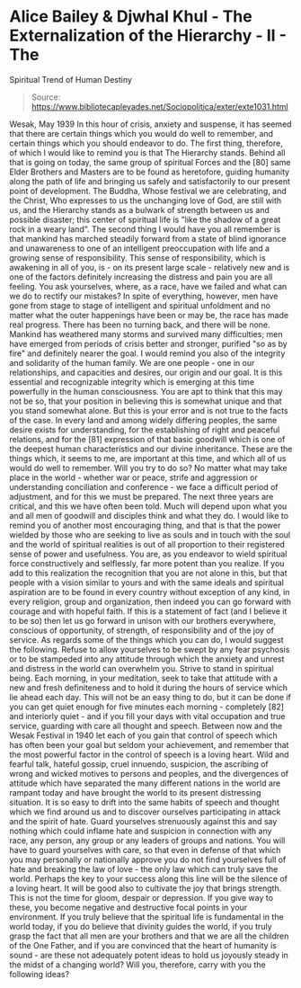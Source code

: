 # Alice Bailey & Djwhal Khul - The Externalization of the Hierarchy - II - The
Spiritual Trend of Human Destiny

> Source: https://www.bibliotecapleyades.net/Sociopolitica/exter/exte1031.html

Wesak, May 1939
In this hour of crisis, anxiety and suspense, it has seemed that there are certain things which you would do well to remember, and certain things which you should endeavor to do.
The first thing, therefore, of which I would like to remind you is that The Hierarchy stands. Behind all that is going on today, the same group of spiritual Forces and the [80] same Elder Brothers and Masters are to be found as heretofore, guiding humanity along the path of life and bringing us safely and satisfactorily to our present point of development. The Buddha, Whose festival we are celebrating, and the Christ, Who expresses to us the unchanging love of God, are still with us, and the Hierarchy stands as a bulwark of strength between us and possible disaster; this center of spiritual life is "like the shadow of a great rock in a weary land".
The second thing I would have you all remember is that mankind has marched steadily forward from a state of blind ignorance and unawareness to one of an intelligent preoccupation with life and a growing sense of responsibility. This sense of responsibility, which is awakening in all of you, is - on its present large scale - relatively new and is one of the factors definitely increasing the distress and pain you are all feeling. You ask yourselves, where, as a race, have we failed and what can we do to rectify our mistakes? In spite of everything, however, men have gone from stage to stage of intelligent and spiritual unfoldment and no matter what the outer happenings have been or may be, the race has made real progress. There has been no turning back, and there will be none. Mankind has weathered many storms and survived many difficulties; men have emerged from periods of crisis better and stronger, purified "so as by fire" and definitely nearer the goal.
I would remind you also of the integrity and solidarity of the human family. We are one people - one in our relationships, and capacities and desires, our origin and our goal. It is this essential and recognizable integrity which is emerging at this time powerfully in the human consciousness. You are apt to think that this may not be so, that your position in believing this is somewhat unique and that you stand somewhat alone. But this is your error and is not true to the facts of the case. In every land and among widely differing peoples, the same desire exists for understanding, for the establishing of right and peaceful relations, and for the [81] expression of that basic goodwill which is one of the deepest human characteristics and our divine inheritance.
These are the things which, it seems to me, are important at this time, and which all of us would do well to remember. Will you try to do so? No matter what may take place in the world - whether war or peace, strife and aggression or understanding conciliation and conference - we face a difficult period of adjustment, and for this we must be prepared. The next three years are critical, and this we have often been told.
Much will depend upon what you and all men of goodwill and disciples think and what they do. I would like to remind you of another most encouraging thing, and that is that the power wielded by those who are seeking to live as souls and in touch with the soul and the world of spiritual realities is out of all proportion to their registered sense of power and usefulness. You are, as you endeavor to wield spiritual force constructively and selflessly, far more potent than you realize. If you add to this realization the recognition that you are not alone in this, but that people with a vision similar to yours and with the same ideals and spiritual aspiration are to be found in every country without exception of any kind, in every religion, group and organization, then indeed you can go forward with courage and with hopeful faith. If this is a statement of fact (and I believe it to be so) then let us go forward in unison with our brothers everywhere, conscious of opportunity, of strength, of responsibility and of the joy of service.
As regards some of the things which you can do, I would suggest the following. Refuse to allow yourselves to be swept by any fear psychosis or to be stampeded into any attitude through which the anxiety and unrest and distress in the world can overwhelm you. Strive to stand in spiritual being. Each morning, in your meditation, seek to take that attitude with a new and fresh definiteness and to hold it during the hours of service which lie ahead each day. This will not be an easy thing to do, but it can be done if you can get quiet enough for five minutes each morning - completely [82] and interiorly quiet - and if you fill your days with vital occupation and true service, guarding with care all thought and speech.
Between now and the Wesak Festival in 1940 let each of you gain that control of speech which has often been your goal but seldom your achievement, and remember that the most powerful factor in the control of speech is a loving heart. Wild and fearful talk, hateful gossip, cruel innuendo, suspicion, the ascribing of wrong and wicked motives to persons and peoples, and the divergences of attitude which have separated the many different nations in the world are rampant today and have brought the world to its present distressing situation. It is so easy to drift into the same habits of speech and thought which we find around us and to discover ourselves participating in attack and the spirit of hate. Guard yourselves strenuously against this and say nothing which could inflame hate and suspicion in connection with any race, any person, any group or any leaders of groups and nations. You will have to guard yourselves with care, so that even in defense of that which you may personally or nationally approve you do not find yourselves full of hate and breaking the law of love - the only law which can truly save the world. Perhaps the key to your success along this line will be the silence of a loving heart.
It will be good also to cultivate the joy that brings strength. This is not the time for gloom, despair or depression. If you give way to these, you become negative and destructive focal points in your environment. If you truly believe that the spiritual life is fundamental in the world today, if you do believe that divinity guides the world, if you truly grasp the fact that all men are your brothers and that we are all the children of the One Father, and if you are convinced that the heart of humanity is sound - are these not adequately potent ideas to hold us joyously steady in the midst of a changing world?
Will you, therefore, carry with you the following ideas?
